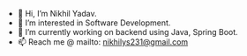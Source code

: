 - 👋 Hi, I’m Nikhil Yadav.
- 👀 I’m interested in Software Development.
- 🌱 I’m currently working on backend using Java, Spring Boot.
- 📫 Reach me @ mailto: nikhilys231@gmail.com

<!---
nikhil-ydv/nikhil-ydv is a ✨ special ✨ repository because its `README.md` (this file) appears on your GitHub profile.
You can click the Preview link to take a look at your changes.
--->
